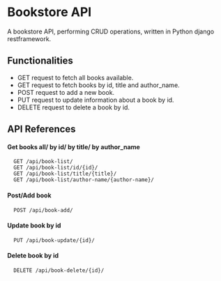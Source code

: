 
# Bookstore API

A bookstore API, performing CRUD operations, written in Python django restframework.

## Functionalities

- GET request to fetch all books available.
- GET request to fetch books by id, title and author_name.
- POST request to add a new book. 
- PUT request to update information about a book by id.
- DELETE request to delete a book by id.


## API References

#### Get books all/ by id/ by title/ by author_name
```http
  GET /api/book-list/
  GET /api/book-list/id/{id}/
  GET /api/book-list/title/{title}/  
  GET /api/book-list/author-name/{author-name}/
```

#### Post/Add book  
```http
  POST /api/book-add/
```
#### Update book by id 
```http
  PUT /api/book-update/{id}/
```
#### Delete book by id 
```http
  DELETE /api/book-delete/{id}/
```

